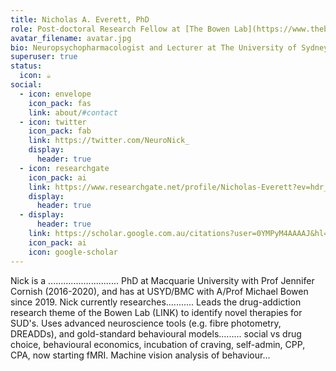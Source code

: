 ```yaml
---
title: Nicholas A. Everett, PhD
role: Post-doctoral Research Fellow at [The Bowen Lab](https://www.thebowenlab.com/).
avatar_filename: avatar.jpg
bio: Neuropsychopharmacologist and Lecturer at The University of Sydney.
superuser: true
status:
  icon: ☕️
social:
  - icon: envelope
    icon_pack: fas
    link: about/#contact
  - icon: twitter
    icon_pack: fab
    link: https://twitter.com/NeuroNick_
    display:
      header: true
  - icon: researchgate
    icon_pack: ai
    link: https://www.researchgate.net/profile/Nicholas-Everett?ev=hdr_xprf
    display:
      header: true
  - display:
      header: true
    link: https://scholar.google.com.au/citations?user=0YMPyM4AAAAJ&hl=en
    icon_pack: ai
    icon: google-scholar
---
```

Nick is a ............................ PhD at Macquarie University with Prof Jennifer Cornish (2016-2020), and has at USYD/BMC with A/Prof Michael Bowen since 2019. Nick currently researches........... Leads the drug-addiction research theme of the Bowen Lab (LINK) to identify novel therapies for SUD's. Uses advanced neuroscience tools (e.g. fibre photometry, DREADDs), and gold-standard behavioural models......... social vs drug choice, behavioural economics, incubation of craving, self-admin, CPP, CPA, now starting fMRI. Machine vision analysis of behaviour... 
